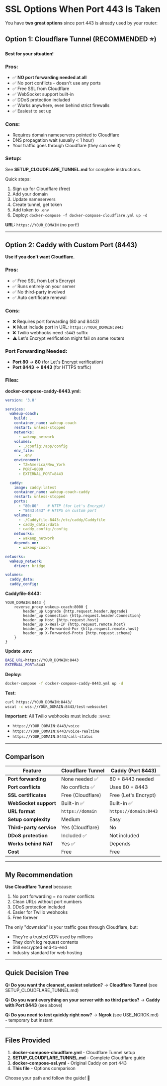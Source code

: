 # SSL Options When Port 443 Is Taken

You have **two great options** since port 443 is already used by your router:

## Option 1: Cloudflare Tunnel (RECOMMENDED ⭐)

**Best for your situation!**

### Pros:
- ✅ **NO port forwarding needed at all**
- ✅ No port conflicts - doesn't use any ports
- ✅ Free SSL from Cloudflare
- ✅ WebSocket support built-in
- ✅ DDoS protection included
- ✅ Works anywhere, even behind strict firewalls
- ✅ Easiest to set up

### Cons:
- Requires domain nameservers pointed to Cloudflare
- DNS propagation wait (usually < 1 hour)
- Your traffic goes through Cloudflare (they can see it)

### Setup:
See **SETUP_CLOUDFLARE_TUNNEL.md** for complete instructions.

Quick steps:
1. Sign up for Cloudflare (free)
2. Add your domain
3. Update nameservers
4. Create tunnel, get token
5. Add token to `.env`
6. Deploy: `docker-compose -f docker-compose-cloudflare.yml up -d`

**URL:** `https://YOUR_DOMAIN` (no port!)

---

## Option 2: Caddy with Custom Port (8443)

**Use if you don't want Cloudflare.**

### Pros:
- ✅ Free SSL from Let's Encrypt
- ✅ Runs entirely on your server
- ✅ No third-party involved
- ✅ Auto certificate renewal

### Cons:
- ❌ Requires port forwarding (80 and 8443)
- ❌ Must include port in URL: `https://YOUR_DOMAIN:8443`
- ❌ Twilio webhooks need `:8443` suffix
- ⚠️ Let's Encrypt verification might fail on some routers

### Port Forwarding Needed:
- **Port 80** → **80** (for Let's Encrypt verification)
- **Port 8443** → **8443** (for HTTPS traffic)

### Files:

**docker-compose-caddy-8443.yml:**
```yaml
version: '3.8'

services:
  wakeup-coach:
    build: .
    container_name: wakeup-coach
    restart: unless-stopped
    networks:
      - wakeup_network
    volumes:
      - ./config:/app/config
    env_file:
      - .env
    environment:
      - TZ=America/New_York
      - PORT=8000
      - EXTERNAL_PORT=8443

  caddy:
    image: caddy:latest
    container_name: wakeup-coach-caddy
    restart: unless-stopped
    ports:
      - "80:80"    # HTTP (for Let's Encrypt)
      - "8443:443" # HTTPS on custom port
    volumes:
      - ./Caddyfile-8443:/etc/caddy/Caddyfile
      - caddy_data:/data
      - caddy_config:/config
    networks:
      - wakeup_network
    depends_on:
      - wakeup-coach

networks:
  wakeup_network:
    driver: bridge

volumes:
  caddy_data:
  caddy_config:
```

**Caddyfile-8443:**
```
YOUR_DOMAIN:8443 {
    reverse_proxy wakeup-coach:8000 {
        header_up Upgrade {http.request.header.Upgrade}
        header_up Connection {http.request.header.Connection}
        header_up Host {http.request.host}
        header_up X-Real-IP {http.request.remote.host}
        header_up X-Forwarded-For {http.request.remote.host}
        header_up X-Forwarded-Proto {http.request.scheme}
    }
}
```

**Update .env:**
```bash
BASE_URL=https://YOUR_DOMAIN:8443
EXTERNAL_PORT=8443
```

**Deploy:**
```bash
docker-compose -f docker-compose-caddy-8443.yml up -d
```

**Test:**
```bash
curl https://YOUR_DOMAIN:8443/
wscat -c wss://YOUR_DOMAIN:8443/test-websocket
```

**Important:** All Twilio webhooks must include `:8443`:
- `https://YOUR_DOMAIN:8443/voice`
- `https://YOUR_DOMAIN:8443/voice-realtime`
- `https://YOUR_DOMAIN:8443/call-status`

---

## Comparison

| Feature | Cloudflare Tunnel | Caddy (Port 8443) |
|---------|------------------|-------------------|
| **Port forwarding** | None needed ✅ | 80 + 8443 needed |
| **Port conflicts** | No conflicts ✅ | Uses 80 + 8443 |
| **SSL certificates** | Free (Cloudflare) | Free (Let's Encrypt) |
| **WebSocket support** | Built-in ✅ | Built-in ✅ |
| **URL format** | `https://domain` | `https://domain:8443` |
| **Setup complexity** | Medium | Easy |
| **Third-party service** | Yes (Cloudflare) | No |
| **DDoS protection** | Included ✅ | Not included |
| **Works behind NAT** | Yes ✅ | Depends |
| **Cost** | Free | Free |

---

## My Recommendation

**Use Cloudflare Tunnel** because:
1. No port forwarding = no router conflicts
2. Clean URLs without port numbers
3. DDoS protection included
4. Easier for Twilio webhooks
5. Free forever

The only "downside" is your traffic goes through Cloudflare, but:
- They're a trusted CDN used by millions
- They don't log request contents
- Still encrypted end-to-end
- Industry standard for web hosting

---

## Quick Decision Tree

**Q: Do you want the cleanest, easiest solution?**
→ **Cloudflare Tunnel** (see SETUP_CLOUDFLARE_TUNNEL.md)

**Q: Do you want everything on your server with no third parties?**
→ **Caddy with Port 8443** (see above)

**Q: Do you need to test quickly right now?**
→ **Ngrok** (see USE_NGROK.md) - temporary but instant

---

## Files Provided

1. **docker-compose-cloudflare.yml** - Cloudflare Tunnel setup
2. **SETUP_CLOUDFLARE_TUNNEL.md** - Complete Cloudflare guide
3. **docker-compose-ssl.yml** - Original Caddy on port 443
4. **This file** - Options comparison

Choose your path and follow the guide! 🚀

